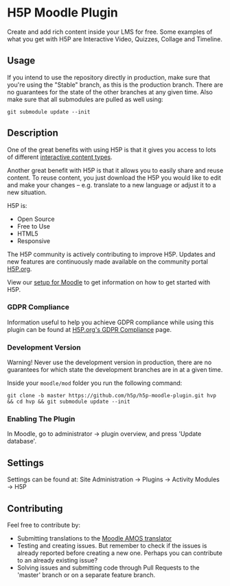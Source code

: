 # H5P Moodle Plugin

Create and add rich content inside your LMS for free. Some examples of what you
get with H5P are Interactive Video, Quizzes, Collage and Timeline.

## Usage

If you intend to use the repository directly in production, make sure that you're using the "Stable" branch, as this is the production branch.
There are no guarantees for the state of the other branches at any given time.
Also make sure that all submodules are pulled as well using:

```
git submodule update --init
```

## Description

One of the great benefits with using H5P is that it gives you access to lots of
different [interactive content types](https://h5p.org/content-types-and-applications).

Another great benefit with H5P is that it allows you to easily share and reuse
content. To reuse content, you just download the H5P you would like to edit and
make your changes – e.g. translate to a new language or adjust it to a new
situation.

H5P is:

* Open Source
* Free to Use
* HTML5
* Responsive

The H5P community is actively contributing to improve H5P. Updates and new
features are continuously made available on the community portal
[H5P.org](https://h5p.org).

View our [setup for Moodle](https://h5p.org/moodle) to get information on how
to get started with H5P.

### GDPR Compliance
Information useful to help you achieve GDPR compliance while using this plugin
can be found at [H5P.org's GDPR Compliance](https://h5p.org/plugin-gdpr-compliance) page.

### Development Version
Warning! Never use the development version in production, there are no guarantees for which state the development branches are in at a given time.

Inside your `moodle/mod` folder you run the following command:
```
git clone -b master https://github.com/h5p/h5p-moodle-plugin.git hvp && cd hvp && git submodule update --init
```

### Enabling The Plugin
In Moodle, go to administrator -> plugin overview, and press 'Update database'.

## Settings
Settings can be found at: Site Administration -> Plugins -> Activity Modules -> H5P

## Contributing
Feel free to contribute by:
* Submitting translations to the [Moodle AMOS translator](https://lang.moodle.org/local/amos/view.php)
* Testing and creating issues. But remember to check if the issues is already
reported before creating a new one. Perhaps you can contribute to an already
existing issue?
* Solving issues and submitting code through Pull Requests to the 'master' branch or on a separate feature branch.
